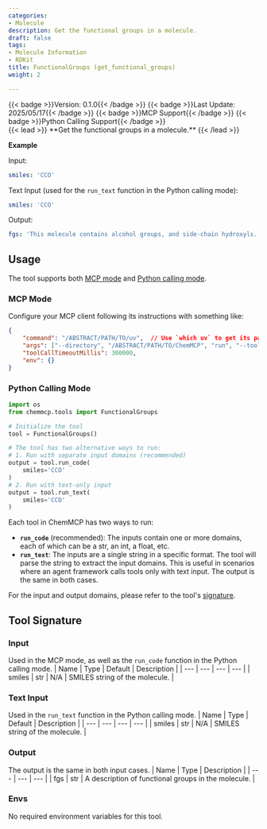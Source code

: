 ```yaml
---
categories:
- Molecule
description: Get the functional groups in a molecule.
draft: false
tags:
- Molecule Information
- RDKit
title: FunctionalGroups (get_functional_groups)
weight: 2

---
```

<div style="display: flex; flex-wrap: wrap; gap: 0.75rem; align-items: center;">
  {{< badge >}}Version: 0.1.0{{< /badge >}}
  {{< badge >}}Last Update: 2025/05/17{{< /badge >}}
  {{< badge >}}MCP Support{{< /badge >}}
  {{< badge >}}Python Calling Support{{< /badge >}}
</div>
{{< lead >}}
**Get the functional groups in a molecule.**
{{< /lead >}}

**Example**

Input:
```yaml
smiles: 'CCO'
```

Text Input (used for the `run_text` function in the Python calling mode):
```yaml
smiles: 'CCO'
```

Output:
```yaml
fgs: 'This molecule contains alcohol groups, and side-chain hydroxyls.'
```

## Usage

The tool supports both [MCP mode](#mcp-mode) and [Python calling mode](#python-calling-mode).



### MCP Mode

Configure your MCP client following its instructions with something like:
```JSON
{
    "command": "/ABSTRACT/PATH/TO/uv",  // Use `which uv` to get its path
    "args": ["--directory", "/ABSTRACT/PATH/TO/ChemMCP", "run", "--tools", "FunctionalGroups"],
    "toolCallTimeoutMillis": 300000,
    "env": {}
}
```

### Python Calling Mode

```python
import os
from chemmcp.tools import FunctionalGroups

# Initialize the tool
tool = FunctionalGroups()

# The tool has two alternative ways to run:
# 1. Run with separate input domains (recommended)
output = tool.run_code(
    smiles='CCO'
)
# 2. Run with text-only input
output = tool.run_text(
    smiles='CCO'
)
```


Each tool in ChemMCP has two ways to run:
- **`run_code`** (recommended): The inputs contain one or more domains, each of which can be a str, an int, a float, etc.
- **`run_text`**: The inputs are a single string in a specific format. The tool will parse the string to extract the input domains. This is useful in scenarios where an agent framework calls tools only with text input.
The output is the same in both cases.

For the input and output domains, please refer to the tool's [signature](#tool-signature).

## Tool Signature



### Input
Used in the MCP mode, as well as the `run_code` function in the Python calling mode.
| Name | Type | Default | Description |
| --- | --- | --- | --- |
| smiles | str | N/A | SMILES string of the molecule. |

### Text Input
Used in the `run_text` function in the Python calling mode.
| Name | Type | Default | Description |
| --- | --- | --- | --- |
| smiles | str | N/A | SMILES string of the molecule. |

### Output
The output is the same in both input cases.
| Name | Type | Description |
| --- | --- | --- |
| fgs | str | A description of functional groups in the molecule. |

### Envs
No required environment variables for this tool.
